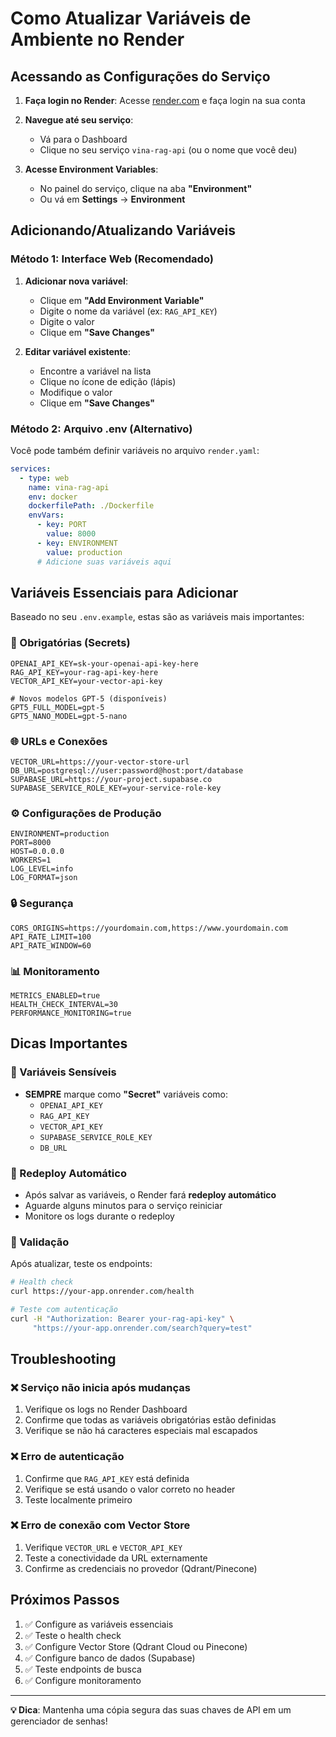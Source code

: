 # Como Atualizar Variáveis de Ambiente no Render

## Acessando as Configurações do Serviço

1. **Faça login no Render**: Acesse [render.com](https://render.com) e faça login na sua conta

2. **Navegue até seu serviço**: 
   - Vá para o Dashboard
   - Clique no seu serviço `vina-rag-api` (ou o nome que você deu)

3. **Acesse Environment Variables**:
   - No painel do serviço, clique na aba **"Environment"**
   - Ou vá em **Settings** → **Environment**

## Adicionando/Atualizando Variáveis

### Método 1: Interface Web (Recomendado)

1. **Adicionar nova variável**:
   - Clique em **"Add Environment Variable"**
   - Digite o nome da variável (ex: `RAG_API_KEY`)
   - Digite o valor
   - Clique em **"Save Changes"**

2. **Editar variável existente**:
   - Encontre a variável na lista
   - Clique no ícone de edição (lápis)
   - Modifique o valor
   - Clique em **"Save Changes"**

### Método 2: Arquivo .env (Alternativo)

Você pode também definir variáveis no arquivo `render.yaml`:

```yaml
services:
  - type: web
    name: vina-rag-api
    env: docker
    dockerfilePath: ./Dockerfile
    envVars:
      - key: PORT
        value: 8000
      - key: ENVIRONMENT
        value: production
      # Adicione suas variáveis aqui
```

## Variáveis Essenciais para Adicionar

Baseado no seu `.env.example`, estas são as variáveis mais importantes:

### 🔑 Obrigatórias (Secrets)
```
OPENAI_API_KEY=sk-your-openai-api-key-here
RAG_API_KEY=your-rag-api-key-here
VECTOR_API_KEY=your-vector-api-key

# Novos modelos GPT-5 (disponíveis)
GPT5_FULL_MODEL=gpt-5
GPT5_NANO_MODEL=gpt-5-nano
```

### 🌐 URLs e Conexões
```
VECTOR_URL=https://your-vector-store-url
DB_URL=postgresql://user:password@host:port/database
SUPABASE_URL=https://your-project.supabase.co
SUPABASE_SERVICE_ROLE_KEY=your-service-role-key
```

### ⚙️ Configurações de Produção
```
ENVIRONMENT=production
PORT=8000
HOST=0.0.0.0
WORKERS=1
LOG_LEVEL=info
LOG_FORMAT=json
```

### 🔒 Segurança
```
CORS_ORIGINS=https://yourdomain.com,https://www.yourdomain.com
API_RATE_LIMIT=100
API_RATE_WINDOW=60
```

### 📊 Monitoramento
```
METRICS_ENABLED=true
HEALTH_CHECK_INTERVAL=30
PERFORMANCE_MONITORING=true
```

## Dicas Importantes

### 🔐 Variáveis Sensíveis
- **SEMPRE** marque como **"Secret"** variáveis como:
  - `OPENAI_API_KEY`
  - `RAG_API_KEY`
  - `VECTOR_API_KEY`
  - `SUPABASE_SERVICE_ROLE_KEY`
  - `DB_URL`

### 🔄 Redeploy Automático
- Após salvar as variáveis, o Render fará **redeploy automático**
- Aguarde alguns minutos para o serviço reiniciar
- Monitore os logs durante o redeploy

### 📝 Validação
Após atualizar, teste os endpoints:
```bash
# Health check
curl https://your-app.onrender.com/health

# Teste com autenticação
curl -H "Authorization: Bearer your-rag-api-key" \
     "https://your-app.onrender.com/search?query=test"
```

## Troubleshooting

### ❌ Serviço não inicia após mudanças
1. Verifique os logs no Render Dashboard
2. Confirme que todas as variáveis obrigatórias estão definidas
3. Verifique se não há caracteres especiais mal escapados

### ❌ Erro de autenticação
1. Confirme que `RAG_API_KEY` está definida
2. Verifique se está usando o valor correto no header
3. Teste localmente primeiro

### ❌ Erro de conexão com Vector Store
1. Verifique `VECTOR_URL` e `VECTOR_API_KEY`
2. Teste a conectividade da URL externamente
3. Confirme as credenciais no provedor (Qdrant/Pinecone)

## Próximos Passos

1. ✅ Configure as variáveis essenciais
2. ✅ Teste o health check
3. ✅ Configure Vector Store (Qdrant Cloud ou Pinecone)
4. ✅ Configure banco de dados (Supabase)
5. ✅ Teste endpoints de busca
6. ✅ Configure monitoramento

---

**💡 Dica**: Mantenha uma cópia segura das suas chaves de API em um gerenciador de senhas!